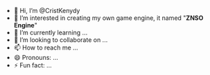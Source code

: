 - 👋 Hi, I’m @CristKenydy
- 👀 I’m interested in creating my own game engine, it named "**ZNSO Engine**"
- 🌱 I’m currently learning ...
- 💞️ I’m looking to collaborate on ...
- 📫 How to reach me ...
- 😄 Pronouns: ...
- ⚡ Fun fact: ...

<!---
CristKenydy/CristKenydy is a ✨ special ✨ repository because its `README.md` (this file) appears on your GitHub profile.
You can click the Preview link to take a look at your changes.
--->
